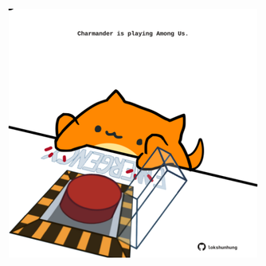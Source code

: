 <!-- built at 20/10/2023, 15:00:47 UTC -->
<p align="center">
  <img width="500" height="500" src="./ReadmeImage.svg">
</p>
